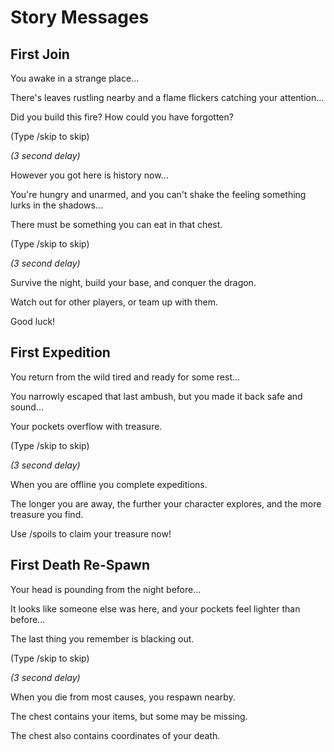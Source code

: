 # Story Messages

## First Join

You awake in a strange place...

There's leaves rustling nearby and a flame flickers catching your attention...

Did you build this fire? How could you have forgotten?

(Type /skip to skip)

_(3 second delay)_

However you got here is history now...

You're hungry and unarmed, and you can't shake the feeling something lurks in the shadows...

There must be something you can eat in that chest.

(Type /skip to skip)

_(3 second delay)_

Survive the night, build your base, and conquer the dragon.

Watch out for other players, or team up with them.

Good luck!

## First Expedition

You return from the wild tired and ready for some rest...

You narrowly escaped that last ambush, but you made it back safe and sound...

Your pockets overflow with treasure.

(Type /skip to skip)

_(3 second delay)_

When you are offline you complete expeditions.

The longer you are away, the further your character explores, and the more treasure you find.

Use /spoils to claim your treasure now!


## First Death Re-Spawn

Your head is pounding from the night before...

It looks like someone else was here, and your pockets feel lighter than before...

The last thing you remember is blacking out.

(Type /skip to skip)

_(3 second delay)_

When you die from most causes, you respawn nearby.

The chest contains your items, but some may be missing.

The chest also contains coordinates of your death.
